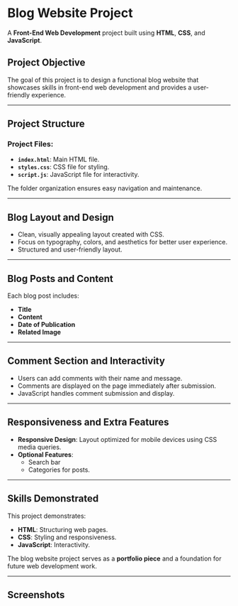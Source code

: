 
# Blog Website Project

A **Front-End Web Development** project built using **HTML**, **CSS**, and **JavaScript**.

## Project Objective

The goal of this project is to design a functional blog website that showcases skills in front-end web development and provides a user-friendly experience.

---

## Project Structure

### Project Files:
- **`index.html`**: Main HTML file.
- **`styles.css`**: CSS file for styling.
- **`script.js`**: JavaScript file for interactivity.

The folder organization ensures easy navigation and maintenance.

---

## Blog Layout and Design

- Clean, visually appealing layout created with CSS.
- Focus on typography, colors, and aesthetics for better user experience.
- Structured and user-friendly layout.

---

## Blog Posts and Content

Each blog post includes:
- **Title**
- **Content**
- **Date of Publication**
- **Related Image**


---

## Comment Section and Interactivity

- Users can add comments with their name and message.
- Comments are displayed on the page immediately after submission.
- JavaScript handles comment submission and display.

---

## Responsiveness and Extra Features

- **Responsive Design**: Layout optimized for mobile devices using CSS media queries.
- **Optional Features**: 
  - Search bar
  - Categories for posts.

---


## Skills Demonstrated

This project demonstrates:
- **HTML**: Structuring web pages.
- **CSS**: Styling and responsiveness.
- **JavaScript**: Interactivity.

The blog website project serves as a **portfolio piece** and a foundation for future web development work.

---

## Screenshots


